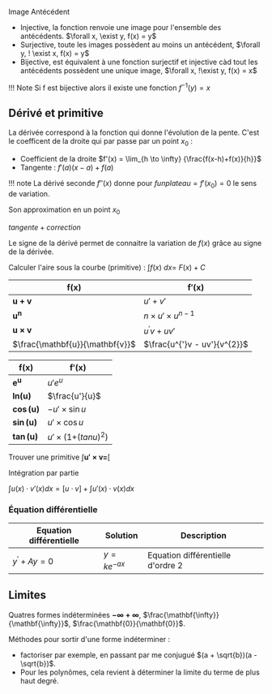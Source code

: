 Image 
Antécédent 

* Injective, la fonction renvoie une image pour l'ensemble des antécédents. $\forall x, \exist y, f(x) = y$ 
* Surjective, toute les images possèdent au moins un antécédent, $\forall y, ! \exist x, f(x) = y$
* Bijective, est équivalent à une fonction surjectif et injective càd tout les antécédents possèdent une unique image, $\forall x, !\exist y, f(x) = x$

!!! Note
	Si f est bijective alors il existe une fonction $f^{-1}(y) = x$

## Dérivé et primitive

La dérivée correspond à la fonction qui donne l'évolution de la pente. C'est le coefficent de la droite qui par passe par un point $x_{0}$ : 

* Coefficient de la droite $f'(x) = \lim_{h \to \infty} {\frac{f(x-h)+f(x)}{h}}$
* Tangente :   $f'(a)(x - a) + f(a)$

!!! note
	La dérivé seconde $f''(x)$ donne pour $f un plateau = f'(x_0) = 0$ le sens de variation.

Son approximation en un point $x_{0}$

$tangente + correction$

Le signe de la dérivé permet de connaitre la variation de $f(x)$ grâce au signe de la dérivée.

Calculer l'aire sous la courbe (primitive) : $\int_{}^{}{f(x)\ dx} = \ F(x) + C$

$\mathbf{f(x)}$					| $\mathbf{f'(x)}$
--------------------------------|---
$\mathbf{u + v}$ 				| $u' + v'$
$\mathbf{u}^{\mathbf{n}}$		| $n \times u' \times u^{n - 1}$
$\mathbf{u \times v}$			| $u^{'}v + uv'$
$\frac{\mathbf{u}}{\mathbf{v}}$	| $\frac{u^{'}v - uv'}{v^{2}}$

$\mathbf{f(x)}$ 			| $\mathbf{f'(x)}$
----------------------------|---
$\mathbf{e}^{\mathbf{u}}$	| $u'e^{u}$
$\mathbf{ln}\mathbf{(u)}$	| $\frac{u'}{u}$
$\mathbf{\cos}\mathbf{(u)}$	| $- u' \times \sin u$
$\mathbf{\sin}\mathbf{(u)}$ | $u' \times \cos u$
$\mathbf{\tan}\mathbf{(u)}$ | $u' \times (1{{+ (tan}u)}^{2})$

Trouver une primitive $\int_{}^{} \mathbf {u' \times v} \mathbf{=}\left\lbrack$

Intégration par partie

$\int u(x) \cdot v'(x) dx = \lbrack u \cdot v \rbrack + \int u'(x) \cdot v(x) dx$

### Équation différentielle

Equation différentielle	| Solution 			| Description
------------------------|-------------------|---
$y^{'} + Ay = 0$ 		| $y = ke^{- ax}$	| Equation différentielle d'ordre 2

## Limites

Quatres formes indéterminées $\mathbf{- \infty + \infty}$, $\frac{\mathbf{\infty}}{\mathbf{\infty}}$, $\frac{\mathbf{0}}{\mathbf{0}}$.

Méthodes pour sortir d'une forme indéterminer :

* factoriser par exemple, en passant par me conjugué $(a + \sqrt{b})(a - \sqrt{b})$.
* Pour les polynômes, cela revient à déterminer la limite du terme de plus haut degré.
